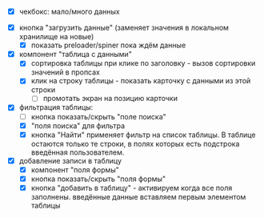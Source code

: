 - [x] чекбокс: мало/много данных
+ [x] кнопка "загрузить данные" (заменяет значения в локальном хранилище на новые)
    - [x] показать preloader/spiner пока ждём данные
+ [x] компонент "таблица с данными"
    - [x] сортировка таблицы при клике по заголовку - вызов сортировки значений в пропсах
    - [x] клик на строку таблицы - показать карточку с данными из этой строки
        - [ ] промотать экран на позицию карточки
+ [x] фильтрация таблицы:
    - [ ] кнопка показать/скрыть "поле поиска"
    - [x] "поля поиска" для фильтра
    - [x] кнопка "Найти" применяет фильтр на список таблицы. В таблице остаются только те строки, в полях которых есть подстрока введённая пользователем.
+ [x] добавление записи в таблицу
    - [x] компонент "поля формы"
    - [x] кнопка показать/скрыть "поля формы"
    - [x] кнопка "добавить в таблицу" - активируем когда все поля заполнены. введённые данные вставляем первым элементом таблицы